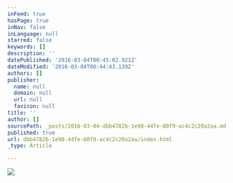 ```yaml
---
inFeed: true
hasPage: true
inNav: false
inLanguage: null
starred: false
keywords: []
description: ''
datePublished: '2016-03-04T00:45:02.921Z'
dateModified: '2016-03-04T00:44:43.139Z'
authors: []
publisher:
  name: null
  domain: null
  url: null
  favicon: null
title: ''
author: []
sourcePath: _posts/2016-03-04-dbb4782b-1e98-44fe-80f9-ac4c2c20a2aa.md
published: true
url: dbb4782b-1e98-44fe-80f9-ac4c2c20a2aa/index.html
_type: Article

---
```

![](https://the-grid-user-content.s3-us-west-2.amazonaws.com/bba09bc0-efff-483c-8865-0f1df7b7b585.jpg)